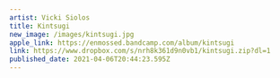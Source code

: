 ```yaml
---
artist: Vicki Siolos
title: Kintsugi
new_image: /images/kintsugi.jpg
apple_link: https://enmossed.bandcamp.com/album/kintsugi
link: https://www.dropbox.com/s/nrh8k361d9n0vb1/kintsugi.zip?dl=1
published_date: 2021-04-06T20:44:23.595Z
---
```

